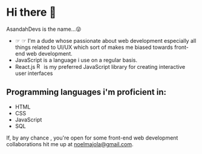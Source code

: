 # Hi there 👋
 AsandahDevs is the name...😜
- ☞ ☞ I'm a dude whose passionate about web development especially all things related to UI/UX which sort of makes me biased towards front-end web development.
 - JavaScript is a language i use on a regular basis.
- React.js <img width="15" alt="React logo" src="https://user-images.githubusercontent.com/89397749/174078402-8b0cc0bf-87e9-485a-a988-c2c97b7450fb.png">  is my preferred JavaScript library for creating interactive user interfaces

## Programming languages i'm proficient in:
* HTML
* CSS
* JavaScript 
*  SQL

 If, by any chance , you're open for some front-end web development collaborations hit me up at noelmajola@gmail.com.


<!--
**AsandaTheCurious/AsandaTheCurious** is a ✨ _special_ ✨ repository because its `README.md` (this file) appears on your GitHub profile.


